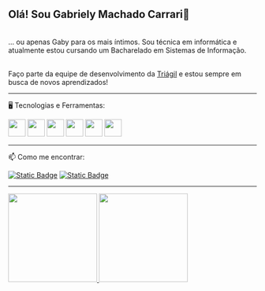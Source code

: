 ## Olá! Sou Gabriely Machado Carrari👋

<br>
... ou apenas Gaby para os mais íntimos. Sou técnica em informática e atualmente estou cursando um Bacharelado em Sistemas de Informação.

<br>Faço parte da equipe de desenvolvimento da [Triágil](https://www.linkedin.com/company/triagil/) e estou sempre em busca de novos aprendizados!
<hr>

🖥️ Tecnologias e Ferramentas:

<div>
  <img src="https://cdn.jsdelivr.net/gh/devicons/devicon@latest/icons/python/python-original.svg" width="35" height="35"/>
  <img src="https://cdn.jsdelivr.net/gh/devicons/devicon@latest/icons/java/java-original.svg" width="35" height="35"/>
  <img src="https://cdn.jsdelivr.net/gh/devicons/devicon@latest/icons/spring/spring-original.svg" width="35" height="35"/>  
  <img src="https://cdn.jsdelivr.net/gh/devicons/devicon@latest/icons/typescript/typescript-original.svg" width="35" height="35"/>
  <img src="https://cdn.jsdelivr.net/gh/devicons/devicon@latest/icons/angular/angular-original.svg" width="35" height="35"/>
  <img src="https://cdn.jsdelivr.net/gh/devicons/devicon@latest/icons/docker/docker-plain.svg" width="35" height="35"/>        
</div>
      
<hr>

📫 Como me encontrar:

[![Static Badge](https://img.shields.io/badge/Gabriely%20Carrari-%230A66C2?logo=linkedIn&link=https%3A%2F%2Fwww.linkedin.com%2Fin%2Fgabriely-carrari%2F)](https://www.linkedin.com/in/gabriely-carrari/)
[![Static Badge](https://img.shields.io/badge/gabrielycarrari%40gmail.com-%23EA4335?logo=gmail&logoColor=white&link=mailto%3Agabrielycarrari%40gmail.com)](mailto:gabrielycarrari@gmail.com)

<hr>
<div>
<a href="https://github.com/gabrielycarrari">
<img loading="lazy" height="180em" src="https://github-readme-stats.vercel.app/api/top-langs/?username=gabrielycarrari&layout=compact&langs_count=7&theme=dracula"/>
<img loading="lazy" height="180em" src="https://github-readme-stats.vercel.app/api?username=gabrielycarrari&show_icons=true&theme=dracula&include_all_commits=true&count_private=true"/>
</div>
  
<!--![Snake animation](https://github.com/gabrielycarrari/gabrielycarrari/blob/output/github-contribution-grid-snake.svg)-->
<!--
**gabrielycarrari/gabrielycarrari** is a ✨ _special_ ✨ repository because its `README.md` (this file) appears on your GitHub profile.

Here are some ideas to get you started:

- 🔭 I’m currently working on ...
- 🌱 I’m currently learning ...
- 👯 I’m looking to collaborate on ...
- 🤔 I’m looking for help with ...
- 💬 Ask me about ...
-  How to reach me: ...
- 😄 Pronouns: ...
- ⚡ Fun fact: ...
-->
